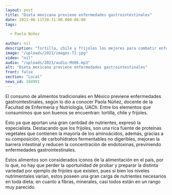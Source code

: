 ```yaml
---
layout: post
title: "Dieta mexicana previene enfermedades gastrointestinales"
date: 2021-06-11T20:31:00.000-06:00
tags:
  
  - Paola Núñez
  
author: nil
description: "Tortilla, chile y frijoles los mejores para combatir enfermedades."
image: "/uploads/2021/images-T1.jpg"
video: "nil"
audio: "/uploads/2021/audio-MV06.mp3"
alt: "Dieta mexicana previene enfermedades gastrointestinales"
front: false
section: "Local"
news_id: 184991
---
```


El consumo de alimentos tradicionales en México previene enfermedades gastrointestinales, según lo dio a conocer Paola Núñez, docente de la Facultad de Enfermería y Nutriología, UACh. Entre los elementos que consumimos que son buenos se encuentran: tortilla, chile y frijoles.

Esto ya que aportan una gran cantidad de nutrientes, expresó la especialista. Destacando que los frijoles, son una rica fuente de proteínas vegetales que contienen la mayoría de los aminoácidos, además, gracias a su composición, de carbohidratos fermentables no digeribles, mejoran la barrera intestinal y reducen la concentración de endotoxinas, previniendo enfermedades gastrointestinales.

Estos alimentos son considerados iconos de la alimentación en el país, por lo que, no hay que perder la oportunidad de probar y preparar la distinta variedad por ejemplo de frijoles que existen, pues si bien los niveles nutrimentales varían, estos poseen una gran carga de nutrientes necesarios en toda dieta; en cuanto a fibras, minerales, casi todos están en un rango muy parecido. 
